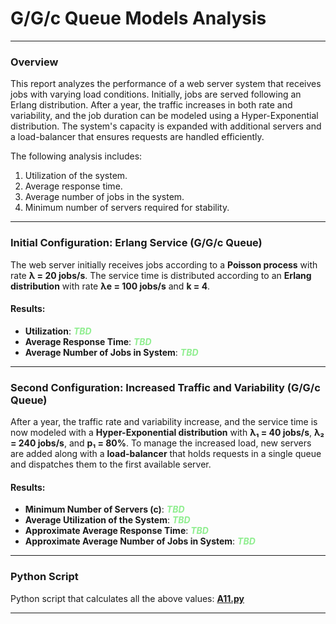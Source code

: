 # G/G/c Queue Models Analysis
___

### Overview

This report analyzes the performance of a web server system that receives jobs with varying load conditions. Initially, jobs are served following an Erlang distribution. After a year, the traffic increases in both rate and variability, and the job duration can be modeled using a Hyper-Exponential distribution. The system's capacity is expanded with additional servers and a load-balancer that ensures requests are handled efficiently.

The following analysis includes:
1. Utilization of the system.
2. Average response time.
3. Average number of jobs in the system.
4. Minimum number of servers required for stability.

---

### Initial Configuration: Erlang Service (G/G/c Queue)

The web server initially receives jobs according to a **Poisson process** with rate **λ = 20 jobs/s**. The service time is distributed according to an **Erlang distribution** with rate **λe = 100 jobs/s** and **k = 4**.

#### Results:

- **Utilization**: <span style="color:lightgreen;font-weight:bold">_TBD_</span>
- **Average Response Time**: <span style="color:lightgreen;font-weight:bold">_TBD_</span>
- **Average Number of Jobs in System**: <span style="color:lightgreen;font-weight:bold">_TBD_</span>

---

### Second Configuration: Increased Traffic and Variability (G/G/c Queue)

After a year, the traffic rate and variability increase, and the service time is now modeled with a **Hyper-Exponential distribution** with **λ₁ = 40 jobs/s**, **λ₂ = 240 jobs/s**, and **p₁ = 80%**. To manage the increased load, new servers are added along with a **load-balancer** that holds requests in a single queue and dispatches them to the first available server.

#### Results:

- **Minimum Number of Servers (c)**: <span style="color:lightgreen;font-weight:bold">_TBD_</span>
- **Average Utilization of the System**: <span style="color:lightgreen;font-weight:bold">_TBD_</span>
- **Approximate Average Response Time**: <span style="color:lightgreen;font-weight:bold">_TBD_</span>
- **Approximate Average Number of Jobs in System**: <span style="color:lightgreen;font-weight:bold">_TBD_</span>

---

### Python Script

Python script that calculates all the above values: [**A11.py**](A11.py)

---